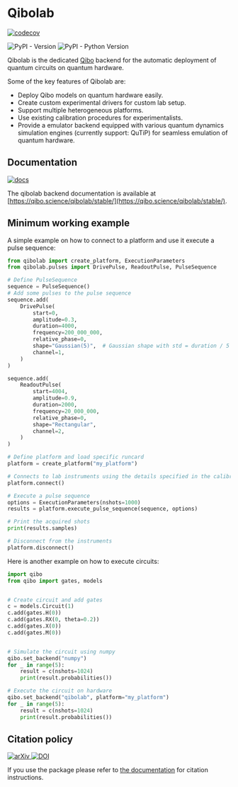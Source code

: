 # Qibolab

[
![codecov](https://codecov.io/gh/qiboteam/qibolab/branch/main/graph/badge.svg?token=11UENAPBPH)
](https://codecov.io/gh/qiboteam/qibolab)

![PyPI - Version](https://img.shields.io/pypi/v/qibolab)
![PyPI - Python Version](https://img.shields.io/pypi/pyversions/qibolab)


Qibolab is the dedicated [Qibo](https://github.com/qiboteam/qibo) backend for
the automatic deployment of quantum circuits on quantum hardware.

Some of the key features of Qibolab are:

- Deploy Qibo models on quantum hardware easily.
- Create custom experimental drivers for custom lab setup.
- Support multiple heterogeneous platforms.
- Use existing calibration procedures for experimentalists.
- Provide a emulator backend equipped with various quantum dynamics simulation engines (currently support: QuTiP) for seamless emulation of quantum hardware.

## Documentation

[
![docs](https://github.com/qiboteam/qibolab/actions/workflows/publish.yml/badge.svg)
](https://qibo.science/qibolab/stable/)

The qibolab backend documentation is available at [https://qibo.science/qibolab/stable/](https://qibo.science/qibolab/stable/).

## Minimum working example

A simple example on how to connect to a platform and use it execute a pulse sequence:

```python
from qibolab import create_platform, ExecutionParameters
from qibolab.pulses import DrivePulse, ReadoutPulse, PulseSequence

# Define PulseSequence
sequence = PulseSequence()
# Add some pulses to the pulse sequence
sequence.add(
    DrivePulse(
        start=0,
        amplitude=0.3,
        duration=4000,
        frequency=200_000_000,
        relative_phase=0,
        shape="Gaussian(5)",  # Gaussian shape with std = duration / 5
        channel=1,
    )
)

sequence.add(
    ReadoutPulse(
        start=4004,
        amplitude=0.9,
        duration=2000,
        frequency=20_000_000,
        relative_phase=0,
        shape="Rectangular",
        channel=2,
    )
)

# Define platform and load specific runcard
platform = create_platform("my_platform")

# Connects to lab instruments using the details specified in the calibration settings.
platform.connect()

# Execute a pulse sequence
options = ExecutionParameters(nshots=1000)
results = platform.execute_pulse_sequence(sequence, options)

# Print the acquired shots
print(results.samples)

# Disconnect from the instruments
platform.disconnect()
```

Here is another example on how to execute circuits:

```python
import qibo
from qibo import gates, models


# Create circuit and add gates
c = models.Circuit(1)
c.add(gates.H(0))
c.add(gates.RX(0, theta=0.2))
c.add(gates.X(0))
c.add(gates.M(0))


# Simulate the circuit using numpy
qibo.set_backend("numpy")
for _ in range(5):
    result = c(nshots=1024)
    print(result.probabilities())

# Execute the circuit on hardware
qibo.set_backend("qibolab", platform="my_platform")
for _ in range(5):
    result = c(nshots=1024)
    print(result.probabilities())
```

## Citation policy

[
![arXiv](https://img.shields.io/badge/arXiv-2308.06313-b31b1b.svg)
](https://arxiv.org/abs/2308.06313)
[
![DOI](https://zenodo.org/badge/DOI/10.5281/zenodo.10572987.svg)
](https://doi.org/10.5281/zenodo.10572987)

If you use the package please refer to [the documentation](https://qibo.science/qibo/stable/appendix/citing-qibo.html#publications) for citation instructions.